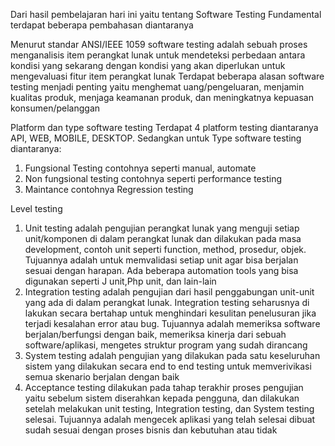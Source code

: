 Dari hasil pembelajaran hari ini yaitu tentang Software Testing Fundamental terdapat beberapa pembahasan diantaranya

Menurut standar ANSI/IEEE 1059 software testing adalah sebuah proses menganalisis item perangkat lunak untuk mendeteksi perbedaan antara kondisi yang sekarang dengan kondisi yang akan diperlukan untuk mengevaluasi fitur item perangkat lunak
Terdapat beberapa alasan software testing menjadi penting yaitu menghemat uang/pengeluaran, menjamin kualitas produk, menjaga keamanan produk, dan meningkatnya kepuasan konsumen/pelanggan

Platform dan type software testing
Terdapat 4 platform testing diantaranya API, WEB, MOBILE, DESKTOP.
Sedangkan untuk Type software testing diantaranya:
1. Fungsional Testing contohnya seperti manual, automate
2. Non fungsional testing contohnya seperti performance testing
3. Maintance contohnya Regression testing

Level testing
1. Unit testing adalah pengujian perangkat lunak yang menguji setiap unit/komponen di dalam perangkat lunak dan dilakukan pada masa development, contoh unit seperti function, method, prosedur, objek. Tujuannya adalah untuk memvalidasi setiap unit agar bisa berjalan sesuai dengan harapan. Ada beberapa automation tools yang bisa digunakan seperti J unit,Php unit, dan lain-lain 
2. Integration testing adalah pengujian dari hasil penggabungan unit-unit yang ada di dalam perangkat lunak. Integration testing seharusnya di lakukan secara bertahap untuk menghindari kesulitan penelusuran jika terjadi kesalahan error atau bug. Tujuannya adalah memeriksa software berjalan/berfungsi dengan baik, memeriksa kinerja dari sebuah software/aplikasi, mengetes struktur program yang sudah dirancang
3. System testing adalah pengujian yang dilakukan pada satu keseluruhan sistem yang dilakukan secara end to end testing untuk memverivikasi semua skenario berjalan dengan baik
4. Acceptance testing dilakukan pada tahap terakhir proses pengujian yaitu sebelum sistem diserahkan kepada pengguna, dan dilakukan setelah melakukan unit testing, Integration testing, dan System testing selesai. Tujuannya adalah mengecek aplikasi yang telah selesai dibuat sudah sesuai dengan proses bisnis dan kebutuhan atau tidak

